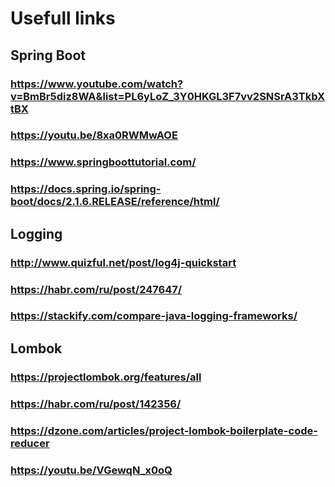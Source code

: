 # Usefull links

## Spring Boot

### https://www.youtube.com/watch?v=BmBr5diz8WA&list=PL6yLoZ_3Y0HKGL3F7vv2SNSrA3TkbXtBX 
### https://youtu.be/8xa0RWMwAOE
### https://www.springboottutorial.com/
### https://docs.spring.io/spring-boot/docs/2.1.6.RELEASE/reference/html/

## Logging

### http://www.quizful.net/post/log4j-quickstart
### https://habr.com/ru/post/247647/
### https://stackify.com/compare-java-logging-frameworks/

## Lombok

### https://projectlombok.org/features/all
### https://habr.com/ru/post/142356/
### https://dzone.com/articles/project-lombok-boilerplate-code-reducer
### https://youtu.be/VGewqN_x0oQ

